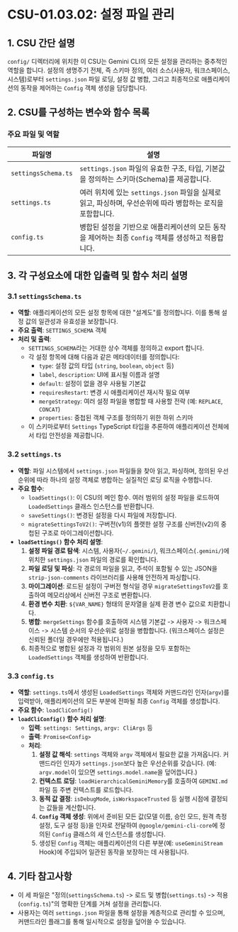 # CSU-01.03.02: 설정 파일 관리

## 1. CSU 간단 설명

`config/` 디렉터리에 위치한 이 CSU는 Gemini CLI의 모든 설정을 관리하는 중추적인 역할을 합니다. 설정의 생명주기 전체, 즉 스키마 정의, 여러 소스(사용자, 워크스페이스, 시스템)로부터 `settings.json` 파일 로딩, 설정 값 병합, 그리고 최종적으로 애플리케이션의 동작을 제어하는 `Config` 객체 생성을 담당합니다.

## 2. CSU를 구성하는 변수와 함수 목록

### 주요 파일 및 역할

| 파일명              | 설명                                                                                                       |
| ------------------- | ---------------------------------------------------------------------------------------------------------- |
| `settingsSchema.ts` | `settings.json` 파일의 유효한 구조, 타입, 기본값을 정의하는 스키마(Schema)를 제공합니다.                   |
| `settings.ts`       | 여러 위치에 있는 `settings.json` 파일을 실제로 읽고, 파싱하며, 우선순위에 따라 병합하는 로직을 포함합니다. |
| `config.ts`         | 병합된 설정을 기반으로 애플리케이션의 모든 동작을 제어하는 최종 `Config` 객체를 생성하고 적용합니다.       |

## 3. 각 구성요소에 대한 입출력 및 함수 처리 설명

### 3.1 `settingsSchema.ts`

- **역할**: 애플리케이션의 모든 설정 항목에 대한 "설계도"를 정의합니다. 이를 통해 설정 값의 일관성과 유효성을 보장합니다.
- **주요 출력**: `SETTINGS_SCHEMA` 객체
- **처리 및 출력**:
  - `SETTINGS_SCHEMA`라는 거대한 상수 객체를 정의하고 export 합니다.
  - 각 설정 항목에 대해 다음과 같은 메타데이터를 정의합니다:
    - `type`: 설정 값의 타입 (`string`, `boolean`, `object` 등)
    - `label`, `description`: UI에 표시될 이름과 설명
    - `default`: 설정이 없을 경우 사용될 기본값
    - `requiresRestart`: 변경 시 애플리케이션 재시작 필요 여부
    - `mergeStrategy`: 여러 설정 파일을 병합할 때 사용할 전략 (예: `REPLACE`, `CONCAT`)
    - `properties`: 중첩된 객체 구조를 정의하기 위한 하위 스키마
  - 이 스키마로부터 `Settings` TypeScript 타입을 추론하여 애플리케이션 전체에서 타입 안전성을 제공합니다.

### 3.2 `settings.ts`

- **역할**: 파일 시스템에서 `settings.json` 파일들을 찾아 읽고, 파싱하며, 정의된 우선순위에 따라 하나의 설정 객체로 병합하는 실질적인 로딩 로직을 수행합니다.
- **주요 함수**:
  - `loadSettings()`: 이 CSU의 메인 함수. 여러 범위의 설정 파일을 로드하여 `LoadedSettings` 클래스 인스턴스를 반환합니다.
  - `saveSettings()`: 변경된 설정을 다시 파일에 저장합니다.
  - `migrateSettingsToV2()`: 구버전(v1)의 플랫한 설정 구조를 신버전(v2)의 중첩된 구조로 마이그레이션합니다.
- **`loadSettings()` 함수 처리 설명**:
  1.  **설정 파일 경로 탐색**: 시스템, 사용자(`~/.gemini/`), 워크스페이스(`.gemini/`)에 위치한 `settings.json` 파일의 경로를 확인합니다.
  2.  **파일 로딩 및 파싱**: 각 경로의 파일을 읽고, 주석이 포함될 수 있는 JSON을 `strip-json-comments` 라이브러리를 사용해 안전하게 파싱합니다.
  3.  **마이그레이션**: 로드된 설정이 구버전 형식일 경우 `migrateSettingsToV2`를 호출하여 메모리상에서 신버전 구조로 변환합니다.
  4.  **환경 변수 치환**: `${VAR_NAME}` 형태의 문자열을 실제 환경 변수 값으로 치환합니다.
  5.  **병합**: `mergeSettings` 함수를 호출하여 시스템 기본값 -> 사용자 -> 워크스페이스 -> 시스템 순서의 우선순위로 설정을 병합합니다. (워크스페이스 설정은 신뢰된 폴더일 경우에만 적용됩니다.)
  6.  최종적으로 병합된 설정과 각 범위의 원본 설정을 모두 포함하는 `LoadedSettings` 객체를 생성하여 반환합니다.

### 3.3 `config.ts`

- **역할**: `settings.ts`에서 생성된 `LoadedSettings` 객체와 커맨드라인 인자(`argv`)를 입력받아, 애플리케이션의 모든 부분에 전파될 최종 `Config` 객체를 생성합니다.
- **주요 함수**: `loadCliConfig()`
- **`loadCliConfig()` 함수 처리 설명**:
  - **입력**: `settings: Settings`, `argv: CliArgs` 등
  - **출력**: `Promise<Config>`
  - **처리**:
    1.  **설정 값 해석**: `settings` 객체와 `argv` 객체에서 필요한 값을 가져옵니다. 커맨드라인 인자가 `settings.json`보다 높은 우선순위를 갖습니다. (예: `argv.model`이 있으면 `settings.model.name`을 덮어씁니다.)
    2.  **컨텍스트 로딩**: `loadHierarchicalGeminiMemory`를 호출하여 `GEMINI.md` 파일 등 주변 컨텍스트를 로드합니다.
    3.  **동적 값 결정**: `isDebugMode`, `isWorkspaceTrusted` 등 실행 시점에 결정되는 값들을 계산합니다.
    4.  **`Config` 객체 생성**: 위에서 준비된 모든 값(모델 이름, 승인 모드, 원격 측정 설정, 도구 설정 등)을 인자로 전달하여 `@google/gemini-cli-core`에 정의된 `Config` 클래스의 새 인스턴스를 생성합니다.
    5.  생성된 `Config` 객체는 애플리케이션의 다른 부분(예: `useGeminiStream` Hook)에 주입되어 일관된 동작을 보장하는 데 사용됩니다.

## 4. 기타 참고사항

- 이 세 파일은 "정의(`settingsSchema.ts`) -> 로드 및 병합(`settings.ts`) -> 적용(`config.ts`)"의 명확한 단계를 거쳐 설정을 관리합니다.
- 사용자는 여러 `settings.json` 파일을 통해 설정을 계층적으로 관리할 수 있으며, 커맨드라인 플래그를 통해 일시적으로 설정을 덮어쓸 수 있습니다.
